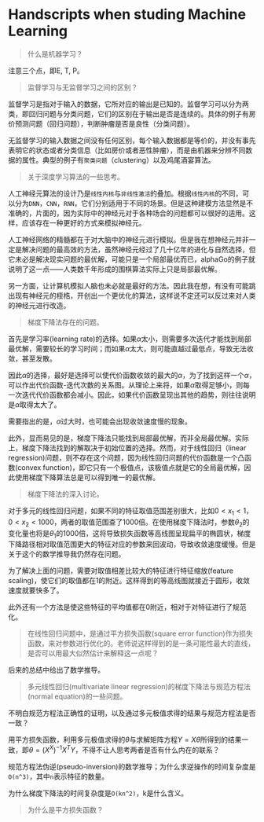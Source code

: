 Handscripts when studing Machine Learning
=========================================

> 什么是机器学习？

注意三个点，即E, T, P。

> 监督学习与无监督学习之间的区别？

监督学习是指对于输入的数据，它所对应的输出是已知的。监督学习可以分为两类，即回归问题与分类问题，它们的区别在于输出是否是连续的。具体的例子有房价预测问题（回归问题），判断肿瘤是否是良性（分类问题）。

无监督学习的输入数据之间没有任何区别，每个输入数据都是等价的，并没有事先表明它的状态或者分类信息（比如房价或者恶性肿瘤），而是由机器来分辨不同数据的属性。典型的例子有`聚类问题`（clustering）以及鸡尾酒宴算法。

> 关于深度学习算法的一些思考。

人工神经元算法的设计乃是`线性内核`与`非线性激活`的叠加。根据`线性内核`的不同，可以分为`DNN`，`CNN`，`RNN`，它们分别适用于不同的场景。但是这种建模方法显然是不准确的，片面的，因为实际中的神经元对于各种场合的问题都可以很好的适用。这样，应该存在一种更好的方式来模拟神经元。

人工神经网络的精髓都在于对大脑中的神经元进行模拟。但是我在想神经元并非一定是解决问题的最高效的方法，虽然神经元经过了几十亿年的进化与自然选择，但它未必是解决现实问题的最优解，可能只是一个局部最优而已，alphaGo的例子就说明了这一点——人类数千年形成的围棋算法实际上只是局部最优解。

另一方面，让计算机模拟人脑也未必就是最好的方法。因此我在想，有没有可能跳出现有神经元的桎梏，开创出一个更优化的算法，这样说不定还可以反过来对人类的神经元进行改造。

> 梯度下降法存在的问题。

首先是学习率(learning rate)的选择。如果$\alpha$太小，则需要多次迭代才能找到局部最优解，需要较长的学习时间；而如果$\alpha$太大，则可能直越过最低点，导致无法收敛，甚至发散。

因此$\alpha$的选择，最好是选择可以使代价函数收敛的最大的$\alpha$，为了找到这样一个$\alpha$，可以作出代价函数-迭代次数的关系图。从理论上来将，如果$\alpha$取得足够小，则每一次迭代代价函数都会减小。因此，如果代价函数呈现出其他的趋势，则往往说明是$\alpha$取得太大了。

需要指出的是，$\alpha$过大时，也可能会出现收敛速度慢的现象。

此外，显而易见的是，梯度下降法只能找到局部最优解，而非全局最优解。实际上，梯度下降法找到的解取决于初始位置的选择。然而，对于线性回归（linear regression)问题，则不存在这个问题，因为线性回归问题的代价函数是一个凸函数(convex function)，即它只有一个极值点，该极值点就是它的全局最优解，因此使用梯度下降算法总是可以得到唯一的最优解。

> 梯度下降法的深入讨论。

对于多元的线性回归问题，如果不同的特征取值范围差别很大，比如$0 < x_1 < 1$，$0 < x_2 < 1000$，两者的取值范围查了1000倍。在使用梯度下降法时，参数$\theta_2$的变化量也将是$\theta_1$的1000倍，这将导致损失函数等高线图呈现扁平的椭圆状，梯度下降路径相对取值范围更大的特征对应的参数来回波动，导致收敛速度缓慢。但是关于这个的数学推导我仍然存在问题。

为了解决上面的问题，需要对取值相差比较大的特征进行特征缩放(feature scaling)，使它们的取值都在1的附近。这样得到的等高线图就接近于圆形，收敛速度就要快多了。

此外还有一个方法是使这些特征的平均值都在0附近，相对于对特征进行了规范化。

> 在线性回归问题中，是通过平方损失函数(square error function)作为损失函数，来对参数进行优化的。老师说这样得到的是一条可能性最大的直线，是否可以用最大似然估计来解释这一点呢？

后来的总结中给出了数学推导。

> 多元线性回归(multivariate linear regression)的梯度下降法与规范方程法(normal equation)的一些问题。

不明白规范方程法正确性的证明，以及通过多元极值求得的结果与规范方程法是否一致？

用平方损失函数，利用多元极值求得的$\theta$与求解矩阵方程$Y = X\theta$所得到的结果一致，即$\theta = (X^X)^{-1}X^TY$，不得不让人思考两者是否有什么内在的联系？

规范方程法伪逆(pseudo-inversion)的数学推导；为什么求逆操作的时间复杂度是`O(n^3)`，其中`n`表示特征的数量。

为什么梯度下降法的时间复杂度是`O(kn^2)`，k是什么含义。

> 为什么是平方损失函数？
